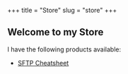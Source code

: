 +++
title = "Store"
slug = "store"
+++

## Welcome to my Store

I have the following products available:

- [SFTP Cheatsheet](store/sftp-cheatsheet)
